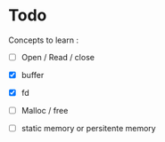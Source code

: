 # Todo 

Concepts to learn : 
- [ ] Open / Read / close
- [x] buffer
- [x] fd
- [ ] Malloc / free
- [ ] static memory or persitente memory

